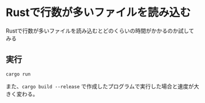 # Rustで行数が多いファイルを読み込む

Rustで行数が多いファイルを読み込むとどのくらいの時間がかかるのか試してみる

## 実行

```cargo run```

また、`cargo build --release` で作成したプログラムで実行した場合と速度が大きく変わる。